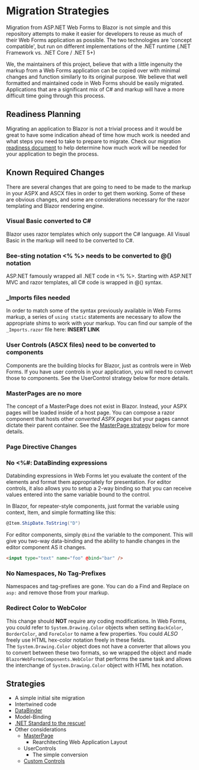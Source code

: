 # Migration Strategies

Migration from ASP<span></span>.NET Web Forms to Blazor is not simple and this repository attempts to make it easier for developers to reuse as much of their Web Forms application as possible.  The two technologies are 'concept compatible', but run on different implementations of the .NET runtime (.NET Framework vs. .NET Core / .NET 5+)

We, the maintainers of this project, believe that with a little ingenuity the markup from a Web Forms application can be copied over with minimal changes and function similarly to its original purpose.  We believe that well formatted and maintained code in Web Forms should be easily migrated.  Applications that are a significant mix of C# and markup will have a more difficult time going through this process.

## Readiness Planning

Migrating an application to Blazor is not a trivial process and it would be great to have some indication ahead of time how much work is needed and what steps you need to take to prepare to migrate.  Check our migration [readiness document](../migration_readiness.md) to help determine how much work will be needed for your application to begin the process.

## Known Required Changes

There are several changes that are going to need to be made to the markup in your ASPX and ASCX files in order to get them working.  Some of these are obvious changes, and some are considerations necessary for the razor templating and Blazor rendering engine.

### Visual Basic converted to C#

Blazor uses razor templates which only support the C# language.  All Visual Basic in the markup will need to be converted to C#.

### Bee-sting notation <% %> needs to be converted to @() notation

ASP<span></span>.NET famously wrapped all .NET code in <% %>.  Starting with ASP<span></span>.NET MVC and razor templates, all C# code is wrapped in @() syntax.

### _Imports files needed

In order to match some of the syntax previously available in Web Forms markup, a series of `using static` statements are necessary to allow the appropriate shims to work with your markup.  You can find our sample of the `_Imports.razor` file here:  **INSERT LINK**

### User Controls (ASCX files) need to be converted to components

Components are the building blocks for Blazor, just as controls were in Web Forms.  If you have user controls in your application, you will need to convert those to components.  See the UserControl strategy below for more details.

### MasterPages are no more

The concept of a MasterPage does not exist in Blazor.  Instead, your ASPX pages will be loaded inside of a host page.  You can compose a razor component that hosts other *converted ASPX pages* but your pages cannot dictate their parent container.  See the [MasterPage strategy](MasterPages.md) below for more details.

### Page Directive Changes

### No <%#: DataBinding expressions 

Databinding expressions in Web Forms let you evaluate the content of the elements and format them appropriately for presentation.  For editor controls, it also allows you to setup a 2-way binding so that you can receive values entered into the same variable bound to the control.

In Blazor, for repeater-style components, just format the variable using context, Item, and simple formatting like this:

```csharp
@Item.ShipDate.ToString("D")
```

For editor components, simply `@bind` the variable to the component.  This will give you two-way data-binding and the ability to handle changes in the editor component AS it changes.

```html
<input type="text" name="foo" @bind="bar" />
```

### No Namespaces, No Tag-Prefixes 

Namespaces and tag-prefixes are gone.  You can do a Find and Replace on `asp:` and remove those from your markup.

### Redirect Color to WebColor

This change should **NOT** require any coding modifications.  In Web Forms, you could refer to `System.Drawing.Color` objects when setting `BackColor`, `BorderColor`, and `ForeColor` to name a few properties.  You could _ALSO_ freely use HTML hex-color notation freely in these fields.  
The `System.Drawing.Color` object does not have a converter that allows you to convert between these two formats, so we wrapped the object and made `BlazorWebFormsComponents.WebColor` that performs the same task and allows the interchange of `System.Drawing.Color` object with HTML hex notation.

## Strategies

- A simple initial site migration
- Intertwined code
- [DataBinder](Databinder.md)
- Model-Binding
- [.NET Standard to the rescue!](NET-Standard.md)
- Other considerations
  - [MasterPage](MasterPages.md)
    - Rearchitecting Web Application Layout
  - UserControls
    - The simple conversion
  - [Custom Controls](Custom-Controls.md)